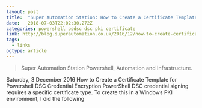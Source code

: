```yaml
---
layout: post 
title:  "Super Automation Station: How to Create a Certificate Template for Powershell DSC Credential Encryption" 
date:   2018-07-03T22:02:30.272Z 
categories: powershell psdsc dsc pki certificate
link: http://blog.superautomation.co.uk/2016/12/how-to-create-certificate-template-for.html 
tags:
  - links
ogtype: article 
---
```


> Super Automation Station
Powershell, Automation and Infrastructure.

Saturday, 3 December 2016
How to Create a Certificate Template for Powershell DSC Credential Encryption
PowerShell DSC credential signing requires a specific certificate type. To create this in a Windows PKI environment, I did the following